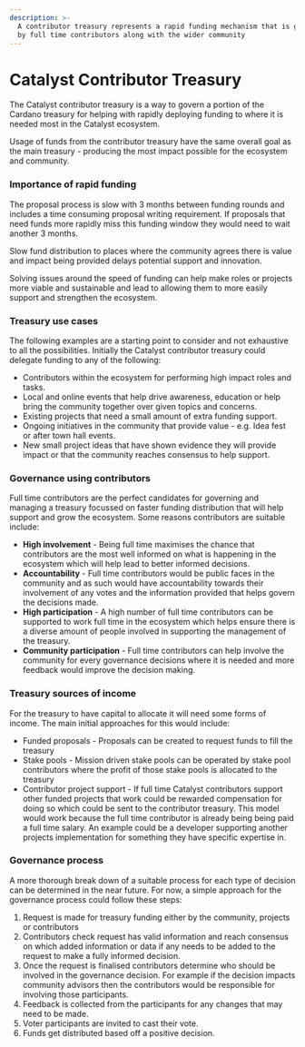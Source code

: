 ```yaml
---
description: >-
  A contributor treasury represents a rapid funding mechanism that is governed
  by full time contributors along with the wider community
---
```


# Catalyst Contributor Treasury

The Catalyst contributor treasury is a way to govern a portion of the Cardano treasury for helping with rapidly deploying funding to where it is needed most in the Catalyst ecosystem.

Usage of funds from the contributor treasury have the same overall goal as the main treasury - producing the most impact possible for the ecosystem and community.



### Importance of rapid funding

The proposal process is slow with 3 months between funding rounds and includes a time consuming proposal writing requirement. If proposals that need funds more rapidly miss this funding window they would need to wait another 3 months.

Slow fund distribution to places where the community agrees there is value and impact being provided delays potential support and innovation.

Solving issues around the speed of funding can help make roles or projects more viable and sustainable and lead to allowing them to more easily support and strengthen the ecosystem.



### Treasury use cases

The following examples are a starting point to consider and not exhaustive to all the possibilities. Initially the Catalyst contributor treasury could delegate funding to any of the following:

* Contributors within the ecosystem for performing high impact roles and tasks.
* Local and online events that help drive awareness, education or help bring the community together over given topics and concerns.
* Existing projects that need a small amount of extra funding support.
* Ongoing initiatives in the community that provide value - e.g. Idea fest or after town hall events.
* New small project ideas that have shown evidence they will provide impact or that the community reaches consensus to help support.



### Governance using contributors

Full time contributors are the perfect candidates for governing and managing a treasury focussed on faster funding distribution that will help support and grow the ecosystem. Some reasons contributors are suitable include:&#x20;

* **High involvement** - Being full time maximises the chance that contributors are the most well informed on what is happening in the ecosystem which will help lead to better informed decisions.
* **Accountability** - Full time contributors would be public faces in the community and as such would have accountability towards their involvement of any votes and the information provided that helps govern the decisions made.
* **High participation** - A high number of full time contributors can be supported to work full time in the ecosystem which helps ensure there is a diverse amount of people involved in supporting the management of the treasury.
* **Community participation** - Full time contributors can help involve the community for every governance decisions where it is needed and more feedback would improve the decision making.



### Treasury sources of income

For the treasury to have capital to allocate it will need some forms of income. The main initial approaches for this would include:

* Funded proposals - Proposals can be created to request funds to fill the treasury
* Stake pools - Mission driven stake pools can be operated by stake pool contributors where the profit of those stake pools is allocated to the treasury
* Contributor project support - If full time Catalyst contributors support other funded projects that work could be rewarded compensation for doing so which could be sent to the contributor treasury. This model would work because the full time contributor is already being being paid a full time salary. An example could be a developer supporting another projects implementation for something they have specific expertise in.&#x20;



### Governance process

A more thorough break down of a suitable process for each type of decision can be determined in the near future. For now, a simple approach for the governance process could follow these steps:

1. Request is made for treasury funding either by the community, projects or contributors
2. Contributors check request has valid information and reach consensus on which added information or data if any needs to be added to the request to make a fully informed decision.
3. Once the request is finalised contributors determine who should be involved in the governance decision. For example if the decision impacts community advisors then the contributors would be responsible for involving those participants.
4. Feedback is collected from the participants for any changes that may need to be made.
5. Voter participants are invited to cast their vote.
6. Funds get distributed based off a positive decision.
